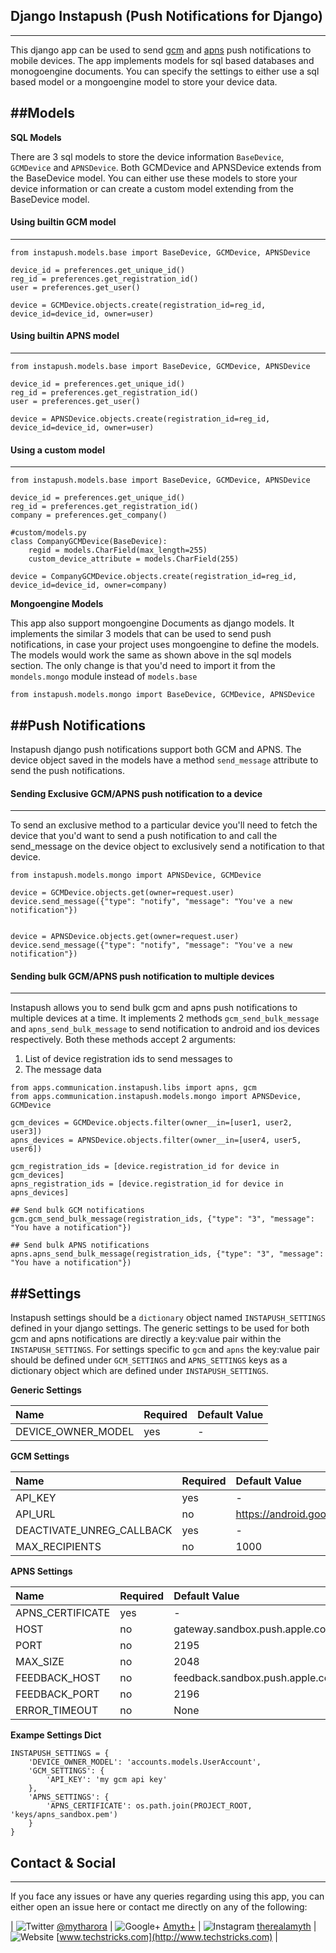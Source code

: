## Django Instapush (Push Notifications for Django)
---

This django app can be used to send [gcm](https://developers.google.com/cloud-messaging/) and [apns](https://developer.apple.com/library/ios/documentation/NetworkingInternet/Conceptual/RemoteNotificationsPG/Chapters/ApplePushService.html) push notifications to mobile devices. The app implements models for sql based databases and monogoengine documents. You can specify the settings to either use a sql based model or a mongoengine model to store your device data.

##Models
---
**SQL Models**

There are 3 sql models to store the device information `BaseDevice`, `GCMDevice` and `APNSDevice`. Both GCMDevice and APNSDevice extends from the BaseDevice model. You can either use these models to store your device information or can create a custom model extending from the BaseDevice model.

#### Using builtin GCM model
---
```
from instapush.models.base import BaseDevice, GCMDevice, APNSDevice

device_id = preferences.get_unique_id()
reg_id = preferences.get_registration_id()
user = preferences.get_user()

device = GCMDevice.objects.create(registration_id=reg_id, device_id=device_id, owner=user)
```

#### Using builtin APNS model
---
```
from instapush.models.base import BaseDevice, GCMDevice, APNSDevice

device_id = preferences.get_unique_id()
reg_id = preferences.get_registration_id()
user = preferences.get_user()

device = APNSDevice.objects.create(registration_id=reg_id, device_id=device_id, owner=user)
```

#### Using a custom model
---
```
from instapush.models.base import BaseDevice, GCMDevice, APNSDevice

device_id = preferences.get_unique_id()
reg_id = preferences.get_registration_id()
company = preferences.get_company()

#custom/models.py
class CompanyGCMDevice(BaseDevice):
    regid = models.CharField(max_length=255)
    custom_device_attribute = models.CharField(255)

device = CompanyGCMDevice.objects.create(registration_id=reg_id, device_id=device_id, owner=company)
```

**Mongoengine Models**

This app also support mongoengine Documents as django models. It implements the similar 3 models that can be used to send push notifications, in case your project uses mongoengine to define the models. The models would work the same as shown above in the sql models section. The only change is that you'd need to import it from the `mondels.mongo` module instead of `models.base`

```
from instapush.models.mongo import BaseDevice, GCMDevice, APNSDevice
```

##Push Notifications
---

Instapush django push notifications support both GCM and APNS. The device object saved in the models have a method `send_message` attribute to send the push notifications.

#### Sending Exclusive GCM/APNS push notification to a device
---

To send an exclusive method to a particular device you'll need to fetch the device that you'd want to send a push notification to and call the send_message on the device object to exclusively send a notification to that device.

```
from instapush.models.mongo import APNSDevice, GCMDevice

device = GCMDevice.objects.get(owner=request.user)
device.send_message({"type": "notify", "message": "You've a new notification"})


device = APNSDevice.objects.get(owner=request.user)
device.send_message({"type": "notify", "message": "You've a new notification"})
```

#### Sending bulk GCM/APNS push notification to multiple devices
---

Instapush allows you to send bulk gcm and apns push notifications to multiple devices at a time. It implements 2 methods `gcm_send_bulk_message` and `apns_send_bulk_message` to send notification to android and ios devices respectively. Both these methods accept 2 arguments:

1. List of device registration ids to send messages to
2. The message data


```
from apps.communication.instapush.libs import apns, gcm
from apps.communication.instapush.models.mongo import APNSDevice, GCMDevice

gcm_devices = GCMDevice.objects.filter(owner__in=[user1, user2, user3])
apns_devices = APNSDevice.objects.filter(owner__in=[user4, user5, user6])

gcm_registration_ids = [device.registration_id for device in gcm_devices]
apns_registration_ids = [device.registration_id for device in apns_devices]

## Send bulk GCM notifications
gcm.gcm_send_bulk_message(registration_ids, {"type": "3", "message": "You have a notification"})

## Send bulk APNS notifications
apns.apns_send_bulk_message(registration_ids, {"type": "3", "message": "You have a notification"})
```

##Settings
---

Instapush settings should be a `dictionary` object named `INSTAPUSH_SETTINGS` defined in your django settings. The generic settings to be used for both gcm and apns notifications are directly a key:value pair within the `INSTAPUSH_SETTINGS`. For settings specific to `gcm` and `apns` the key:value pair should be defined under `GCM_SETTINGS` and `APNS_SETTINGS` keys as a dictionary object which are defined under `INSTAPUSH_SETTINGS`.

**Generic Settings**

Name|Required|Default Value
:--|:--|:--
DEVICE_OWNER_MODEL|yes|-

**GCM Settings**

Name|Required|Default Value
:--|:--|:--
API_KEY|yes|-
API_URL|no|https://android.googleapis.com/gcm/send
DEACTIVATE_UNREG_CALLBACK|yes|-
MAX_RECIPIENTS|no|1000

**APNS Settings**

Name|Required|Default Value
:--|:--|:--
APNS_CERTIFICATE|yes|-
HOST|no|gateway.sandbox.push.apple.com
PORT|no|2195
MAX_SIZE|no|2048
FEEDBACK_HOST|no|feedback.sandbox.push.apple.com'
FEEDBACK_PORT|no|2196
ERROR_TIMEOUT|no|None

**Exampe Settings Dict**

```
INSTAPUSH_SETTINGS = {
    'DEVICE_OWNER_MODEL': 'accounts.models.UserAccount',
    'GCM_SETTINGS': {
        'API_KEY': 'my gcm api key'
    },
    'APNS_SETTINGS': {
        'APNS_CERTIFICATE': os.path.join(PROJECT_ROOT, 'keys/apns_sandbox.pem')
    }
} 
```

## Contact & Social
---

If you face any issues or have any queries regarding using this app, you can either open an issue here or contact me directly on any of the following:

| ![Twitter](https://cdn1.iconfinder.com/data/icons/logotypes/32/twitter-16.png)  [@mytharora](https://twitter.com/mytharora) |
![Google+](https://cdn1.iconfinder.com/data/icons/logotypes/32/circle-google-plus-16.png)  [Amyth+](https://plus.google.com/+AmythArora/posts) | ![Instagram](https://cdn1.iconfinder.com/data/icons/logotypes/32/instagram-16.png)  [therealamyth](https://instagram.com/therealamyth/) | ![Website](https://cdn1.iconfinder.com/data/icons/logotypes/32/chrome-16.png) [www.techstricks.com](http://www.techstricks.com) |
